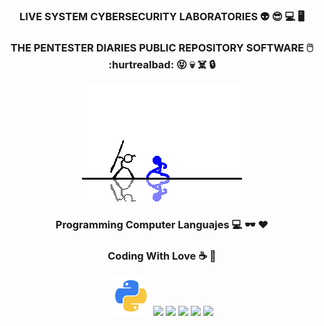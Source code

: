 ### <p align="center"> LIVE SYSTEM CYBERSECURITY LABORATORIES 👽 😎 💻 🖥️  </p>
### <p align="center"> THE PENTESTER DIARIES PUBLIC REPOSITORY  SOFTWARE 🖱️ :hurtrealbad: 😝  💀 ☠️ 🔒  </p>

<p align="center">  <img src="https://github.com/livesystemlab/livesystemlab/blob/main/T2Xz.gif" />   </p>


<!-- ![image](https://github.com/livesystemlab/livesystemlab/blob/main/)
 -->

### <p align="center">  Programming Computer Languajes  💻   🕶️   ❤️</p>
### <p align="center">  Coding With Love  ☕ 👊  </p>


<p align="center" display="block">  
 <img src="https://github.com/livesystemlab/livesystemlab/blob/main/python_18894.png"   />  
 <img src="https://github.com/livesystemlab/livesystemlab/blob/main/"   />  
 <img src="https://github.com/livesystemlab/livesystemlab/blob/main/"   /> 
  <img src="https://github.com/livesystemlab/livesystemlab/blob/main/"   /> 
   <img src="https://github.com/livesystemlab/livesystemlab/blob/main/"   /> 
  <img src="https://github.com/livesystemlab/livesystemlab/blob/main/"   /> 
</p>


  
